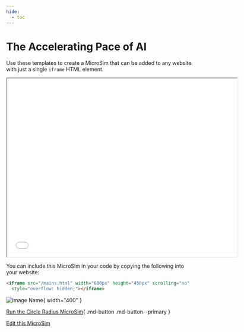 ```yaml
---
hide:
  - toc
---
```

# The Accelerating Pace of AI

Use these templates to create a MicroSim that can
be added to any website with just a single ```iframe``` HTML element.

<iframe src="./main.html" width="620px" height="480px" scrolling="no"
  style="overflow: hidden;"></iframe>

You can include this MicroSim in your code by copying the following into your
website:

```html
<iframe src="/mains.html" width="600px" height="450px" scrolling="no"
  style="overflow: hidden;"></iframe>
```

![Image Name](./template.png){ width="400" }

[Run the Circle Radius MicroSim](./main.html){ .md-button .md-button--primary }

[Edit this MicroSim](https://editor.p5js.org/dmccreary/sketches/dJq4nTXE4)